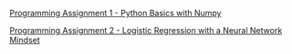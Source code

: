 [Programming Assignment 1 - Python Basics with Numpy](https://github.com/JanelChumley/coursera_deep_learning_ai/blob/master/neural_networks_and_deep_learning/week2_logistic_regression/Python%2BBasics%2BWith%2BNumpy%2Bv3.ipynb)

[Programming Assignment 2 - Logistic Regression with a Neural Network Mindset](https://github.com/JanelChumley/coursera_deep_learning_ai/blob/master/neural_networks_and_deep_learning/week2_logistic_regression/Logistic%2BRegression%2Bwith%2Ba%2BNeural%2BNetwork%2Bmindset%2Bv4.ipynb)
